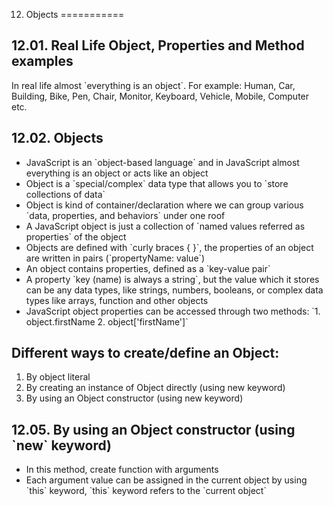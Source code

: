 12. Objects
===========

12.01. Real Life Object, Properties and Method examples
-------------------------------------------------------

In real life almost \`everything is an object\`. For example: Human, Car, Building, Bike, Pen, Chair, Monitor, Keyboard, Vehicle, Mobile, Computer etc.

12.02. Objects
--------------

-   JavaScript is an \`object-based language\` and in JavaScript almost everything is an object or acts like an object
-   Object is a \`special/complex\` data type that allows you to \`store collections of data\`
-   Object is kind of container/declaration where we can group various \`data, properties, and behaviors\` under one roof
-   A JavaScript object is just a collection of \`named values referred as properties\` of the object
-   Objects are defined with \`curly braces { }\`, the properties of an object are written in pairs (\`propertyName: value\`)
-   An object contains properties, defined as a \`key-value pair\`
-   A property \`key (name) is always a string\`, but the value which it stores can be any data types, like strings, numbers, booleans, or complex data types like arrays, function and other objects
-   JavaScript object properties can be accessed through two methods: \`1. object.firstName 2. object\['firstName'\]\`

Different ways to create/define an Object:
------------------------------------------

1.  By object literal
2.  By creating an instance of Object directly (using new keyword)
3.  By using an Object constructor (using new keyword)

12.05. By using an Object constructor (using \`new\` keyword)
-------------------------------------------------------------

-   In this method, create function with arguments
-   Each argument value can be assigned in the current object by using \`this\` keyword, \`this\` keyword refers to the \`current object\`
